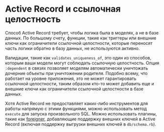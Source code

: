 # Active Record и ссылочная целостность

Способ Active Record требует, чтобы логика была в моделях, а не в базе данных. По большому счету, функции, такие как триггеры или внешние ключи как ограничители ссылочной целостности, которые переносят часть логики обратно в базу данных, не используются активно.

Валидации, такие как `validates_uniqueness_of`, это один из способов, которым ваши модели могут соблюдать ссылочную целостность. Опция `:dependent` в связях позволяет моделям автоматически уничтожать дочерние объекты при уничтожении родителя. Подобно всему, что работает на уровне приложения, это не может гарантировать ссылочной целостности, таким образом кто-то может добавить еще и внешние ключи как ограничители ссылочной целостности в базе данных.

Хотя Active Record не предоставляет каких-либо инструментов для работы напрямую с этими функциями, можно использовать метод `execute` для запуска произвольного SQL. Можно использовать плагины, такие как [foreigner](https://github.com/matthuhiggins/foreigner), добавляющие поддержку внешних ключей в Active Record (включая поддержку выгрузки внешних ключей в `db/schema.rb`).
